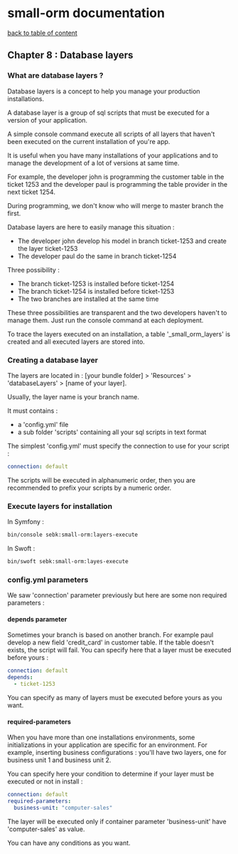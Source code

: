 # small-orm documentation

[back to table of content](table-of-content.md)

## Chapter 8 : Database layers

### What are database layers ?

Database layers is a concept to help you manage your production installations.

A database layer is a group of sql scripts that must be executed for a version of your application.

A simple console command execute all scripts of all layers that haven't been executed on the current installation of you're app.

It is useful when you have many installations of your applications and to manage the development of a lot of versions at same time.

For example, the developer john is programming the customer table in the ticket 1253 and the developer paul is programming the table provider in the next ticket 1254.

During programming, we don't know who will merge to master branch the first.

Database layers are here to easily manage this situation :
* The developer john develop his model in branch ticket-1253 and create the layer ticket-1253
* The developer paul do the same in branch ticket-1254

Three possibility :
* The branch ticket-1253 is installed before ticket-1254
* The branch ticket-1254 is installed before ticket-1253
* The two branches are installed at the same time

These three possibilities are transparent and the two developers haven't to manage them. Just run the console command at each deployment.

To trace the layers executed on an installation, a table '_small_orm_layers' is created and all executed layers are stored into.

### Creating a database layer

The layers are located in : [your bundle folder] > 'Resources' > 'databaseLayers' > [name of your layer].

Usually, the layer name is your branch name.

It must contains : 
* a 'config.yml' file
* a sub folder 'scripts' containing all your sql scripts in text format

The simplest 'config.yml' must specify the connection to use for your script :
```yaml
connection: default
```

The scripts will be executed in alphanumeric order, then you are recommended to prefix your scripts by a numeric order.

### Execute layers for installation

In Symfony :
```bash
bin/console sebk:small-orm:layers-execute
```

In Swoft :
```bash
bin/swoft sebk:small-orm:layes-execute
```

### config.yml parameters

We saw 'connection' parameter previously but here are some non required parameters :

#### depends parameter

Sometimes your branch is based on another branch. For example paul develop a new field 'credit_card' in customer table. If the table doesn't exists, the script will fail. You can specify here that a layer must be executed before yours :
````yaml
connection: default
depends:
  - ticket-1253
````

You can specify as many of layers must be executed before yours as you want.

#### required-parameters

When you have more than one installations environments, some initializations in your application are specific for an environment. For example, inserting business configurations : you'll have two layers, one for business unit 1 and business unit 2.

You can specify here your condition to determine if your layer must be executed or not in install :
```yaml
connection: default
required-parameters:
  business-unit: "computer-sales"
```

The layer will be executed only if container parameter 'business-unit' have 'computer-sales' as value.

You can have any conditions as you want.